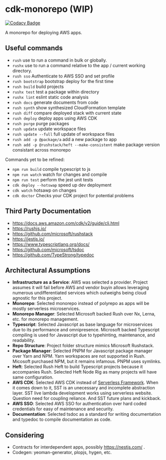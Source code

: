 # cdk-monorepo (WIP)
[![Codacy Badge](https://app.codacy.com/project/badge/Grade/8024531285164025aef972fcb059ea74)](https://www.codacy.com/gh/hxtree/monorepo/dashboard?utm_source=github.com&amp;utm_medium=referral&amp;utm_content=hxtree/monorepo&amp;utm_campaign=Badge_Grade)

A monorepo for deploying AWS apps.

## Useful commands

* `rush` use to run a command in bulk or globally. 
* `rushx` use to run a command relative to the app / current working directory.
* `rush sso`           Authenticate to AWS SSO and set profile
* `rush bootstrap`     bootstrap deploy for the first time
* `rush build`         build projects
* `rushx test`         test a package within directory
* `rushx lint`         eslint static code analysis
* `rush docs`          generate documents from code
* `rush synth`         show synthesized CloudFormation template
* `rush diff`          compare deployed stack with current state
* `rush deploy`        deploy apps using AWS CDK
* `rush purge`         purge packages
* `rush update`        update workspace files
* `rush update --full` full update of workspace files
* `rush add -p @package/a` add a new package to app
* `rush add -p @rushstack/heft --make-consistent` make package version consistant across monorepo

Commands yet to be refined:
* `npm run build`   compile typescript to js
* `npm run watch`   watch for changes and compile
* `npm run test`    perform the jest unit tests
* `cdk deploy --hotswap` speed up dev deployment
* `cdk watch`       hotsawp on changes
* `cdk doctor`     Checks your CDK project for potential problems

## Third Party Documentation

* https://docs.aws.amazon.com/cdk/v2/guide/cli.html
* https://rushjs.io/
* https://github.com/microsoft/rushstack
* https://jestjs.io/ 
* https://www.typescriptlang.org/docs/
* https://github.com/microsoft/tsdoc
* https://github.com/TypeStrong/typedoc

## Architectural Assumptions

* **Infrastructure as a Service**: AWS was selected a provider. Project assumes it will fail before AWS and vendor buyin allows leveraging numerous undifferentiated services which outweighs being cloud agnostic for this project.
* **Monorepo**: Selected monorepo instead of polyrepo as apps will be mostly serverless microservices.
* **Monorepo Manager**: Selected Microsoft backed Rush over Nx, Lerna, etc. for monorepo management.  
* **Typescript**: Selected Javascript as base language for microservices due to its performance and omnipresence. Microsoft backed Typescript compiling is used for Javascript due to typehinting, maintenance, and readability.  
* **Repo Structure**: Project folder structure mimics Microsoft Rushstack.
* **Package Manager**: Selected PNPM for Javascript package manager over Yarn and NPM. Yarn workspaces are not supported in Rush. Micosoft purchased NPM, but it remains infamous. PNPM uses symlinks.
* **Heft**: Selected Rush Heft to build Typescript projects because it accompanies Rush. Selected Heft Node Rig as many projects will have same configuration.
* **AWS CDK**: Selected AWS CDK instead of [Serverless Framework](https://github.com/serverless-stack/serverless-stack). When it comes down to it, SST is an unecessary and incomplete abstraction layer. SST live lambda development works using serverless website. Question need for coupling reliance. And SST future plans and kickback.
* **AWS SSO**: Selected AWS SSO for authentication over hard coded credentials for easy of maintenance and security.
* **Documentation**: Selected tsdoc as a standard for writing documentation and typedoc to compile documentation as code.

## Considering

* Contracts for interdependent apps, possibly https://nestjs.com/ .
* Codegen: yeoman-generator, plopjs, hygen, etc.
